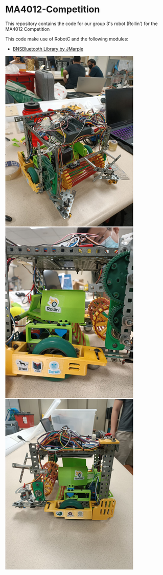 # MA4012-Competition
This repository contains the code for our group 3's robot (Rollin') for the MA4012 Competition

This code make use of RobotC and the following modules:
- [BNSBluetooth Library by JMarple](https://github.com/JMarple/BNSBluetooth)

<img src="./misc/Rollin_front.jpeg" width="400px" height="auto">
<img src="./misc/Rollin_closeup.jpeg" width="400px" height="auto">
<img src="./misc/Rollin_left.jpeg" width="400px" height="auto">
<img scr="./misc/Rollin_back.jpeg" width="400px" height="auto>


